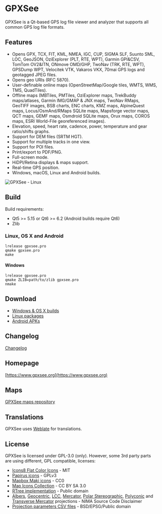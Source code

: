 # GPXSee
GPXSee is a Qt-based GPS log file viewer and analyzer that supports all common
GPS log file formats.

## Features
* Opens GPX, TCX, FIT, KML, NMEA, IGC, CUP, SIGMA SLF, Suunto SML, LOC, GeoJSON,
  OziExplorer (PLT, RTE, WPT), Garmin GPI&CSV, TomTom OV2&ITN, ONmove OMD/GHP,
  TwoNav (TRK, RTE, WPT), GPSDump WPT, Velocitek VTK, Vakaros VKX, 70mai GPS logs
  and geotagged JPEG files.
* Opens geo URIs (RFC 5870).
* User-definable online maps (OpenStreetMap/Google tiles, WMTS, WMS, TMS,
  QuadTiles).
* Offline maps (MBTiles, PMTiles, OziExplorer maps, TrekBuddy maps/atlases,
  Garmin IMG/GMAP & JNX maps, TwoNav RMaps, GeoTIFF images, BSB charts,
  ENC charts, KMZ maps, AlpineQuest maps, Locus/OsmAnd/RMaps SQLite maps,
  Mapsforge vector maps, QCT maps, GEMF maps, Osmdroid SQLite maps, Orux maps,
  COROS maps, ESRI World-File georeferenced images).
* Elevation, speed, heart rate, cadence, power, temperature and gear ratio/shifts
  graphs.
* Support for DEM files (SRTM HGT).
* Support for multiple tracks in one view.
* Support for POI files.
* Print/export to PDF/PNG.
* Full-screen mode.
* HiDPI/Retina displays & maps support.
* Real-time GPS position.
* Windows, macOS, Linux and Android builds.

![GPXSee - Linux](https://www.gpxsee.org/gallery/linux.png)

## Build
Build requirements:
* Qt5 >= 5.15 or Qt6 >= 6.2 (Android builds require Qt6)
* Zlib

### Linux, OS X and Android
```shell
lrelease gpxsee.pro
qmake gpxsee.pro
make
```
#### Windows
```shell
lrelease gpxsee.pro
qmake ZLIB=path/to/zlib gpxsee.pro
nmake
```

## Download
* [Windows & OS X builds](https://sourceforge.net/projects/gpxsee)
* [Linux packages](https://software.opensuse.org/download.html?project=home%3Atumic%3AGPXSee&package=gpxsee)
* [Android APKs](https://play.google.com/store/apps/details?id=org.gpxsee.gpxsee)

## Changelog
[Changelog](https://build.opensuse.org/package/view_file/home:tumic:GPXSee/gpxsee/gpxsee.changes)

## Homepage
[https://www.gpxsee.org](https://www.gpxsee.org)

## Maps
[GPXSee maps repository](https://github.com/tumic0/GPXSee-maps)

## Translations
GPXSee uses [Weblate](https://hosted.weblate.org/projects/gpxsee/translations/)
for translations.

## License
GPXSee is licensed under GPL-3.0 (only). However, some 3rd party parts are using
different, GPL compatible, licenses:

* [Icons8 Flat Color Icons](icons/GUI/FlatColor) - MIT
* [Papirus icons](icons/GUI/Papirus) - GPLv3
* [Mapbox Maki icons](icons/map/POI) - CC0
* [Map Icons Collection](icons/symbols) - CC BY SA 3.0
* [RTree implementation](src/common/rtree.h) - Public domain
* [Albers](src/map/proj/albersequal.cpp), [Geocentric](src/map/geocentric.cpp),
  [LCC](src/map/proj/lambertconic.cpp), [Mercator](src/map/proj/mercator.cpp),
  [Polar Stereographic](src/map/proj/polarstereographic.cpp),
  [Polyconic](src/map/proj/polyconic.cpp) and
  [Transverse Mercator](src/map/proj/transversemercator.cpp) projections - NIMA
  Source Code Disclaimer
* [Projection parameters CSV files](data/CRS) - BSD/EPSG/Public domain
